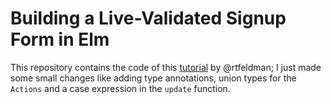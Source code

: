# Building a Live-Validated Signup Form in Elm

This repository contains the code of this [tutorial](http://tech.noredink.com/post/129641182738/building-a-live-validated-signup-form-in-elm) by @rtfeldman; 
I just made some small changes like adding type annotations, union types for the `Actions` and a case expression in 
the `update` function.
